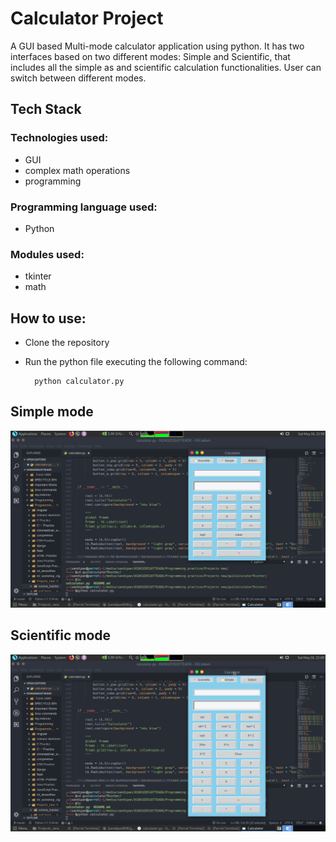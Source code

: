 # Calculator Project
A GUI based Multi-mode calculator application using python.
It has two interfaces based on two different modes:  Simple and Scientific, that includes all the simple as and scientific calculation functionalities. User can switch between different modes.

## Tech Stack
### Technologies used: 
* GUI
* complex math operations
* programming

### Programming language used:
* Python

### Modules used:
* tkinter
* math

## How to use:
* Clone the repository
* Run the python file executing the following command:

        python calculator.py

## Simple mode
![Simple mode image](public/gui_tk_calc_simple.png)

## Scientific mode
![Scientific mode image](public/gui_tk_calc_sci.png)

